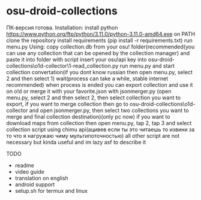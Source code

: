 # osu-droid-collections
ПК-версия готова.
Installation:
install python https://www.python.org/ftp/python/3.11.0/python-3.11.0-amd64.exe on PATH
clone the repository
install requirements (pip install -r requirements.txt)
run menu.py
Using:
copy collection.db from your osu! folder(recommended(you can use any collection that can be opened by the collection manager) 
and paste it into folder with script
insert your osu!api key into osu-droid-collections\o1d-collector\1-read_collection.py
run menu.py and start collection convertation(if you dont know russian then open menu.py, select 2 and then select 1)
wait(process can take a while, stable internet recommended)
when process is ended you can export collection and use it on o!d or merge it with your favorite.json with jsonmerger.py
(open menu.py, select 2 and then select 2, then select collection you want to export, if you want
to merge collection then go to osu-droid-collections\o1d-collector and open jsonmerger.py, then select two collections 
you want to merge and final collection destination)(only pc now)
if you want to download maps from collection then open menu.py, tap 2, tap 3 and select collection
script using chimu api(ацивев если ты это читаешь то извини за то что я нагружаю чиму мультипоточностью)
all other script are not necessary but kinda useful and im lazy asf to describe it








TODO
- readme
- video guide
- translation on english
- android support
- setup.sh for termux and linux
